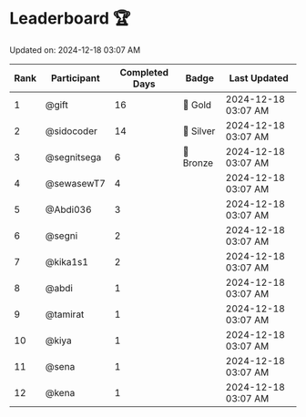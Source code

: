 # Leaderboard 🏆

Updated on: 2024-12-18 03:07 AM

| Rank | Participant       | Completed Days | Badge      | Last Updated         |
|------|-------------------|----------------|------------|----------------------|
| 1    | @gift             | 16             | 🏅 Gold     | 2024-12-18 03:07 AM |
| 2    | @sidocoder        | 14             | 🥈 Silver   | 2024-12-18 03:07 AM |
| 3    | @segnitsega       | 6              | 🥉 Bronze   | 2024-12-18 03:07 AM |
| 4    | @sewasewT7        | 4              |            | 2024-12-18 03:07 AM |
| 5    | @Abdi036          | 3              |            | 2024-12-18 03:07 AM |
| 6    | @segni            | 2              |            | 2024-12-18 03:07 AM |
| 7    | @kika1s1          | 2              |            | 2024-12-18 03:07 AM |
| 8    | @abdi             | 1              |            | 2024-12-18 03:07 AM |
| 9    | @tamirat          | 1              |            | 2024-12-18 03:07 AM |
| 10   | @kiya             | 1              |            | 2024-12-18 03:07 AM |
| 11   | @sena             | 1              |            | 2024-12-18 03:07 AM |
| 12   | @kena             | 1              |            | 2024-12-18 03:07 AM |
